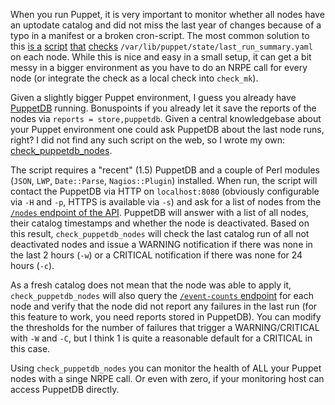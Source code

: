 <html><body><p>When you run Puppet, it is very important to monitor whether all nodes have an uptodate catalog and did not miss the last year of changes because of a typo in a manifest or a broken cron-script. The most common solution to this <a href="http://tmz.fedorapeople.org/scripts/puppetstatus/check_puppet">is a</a> <a href="https://github.com/rkhatibi/nagios_checks/blob/master/puppet/check_puppet">script</a> <a href="https://github.com/aswen/nagios-plugins/blob/master/check_puppet_agent">that</a> <a href="https://github.com/liquidat/nagios-icinga-checks/blob/master/check_puppetagent">checks</a> <code>/var/lib/puppet/state/last_run_summary.yaml</code> on each node. While this is nice and easy in a small setup, it can get a bit messy in a bigger environment as you have to do an NRPE call for every node (or integrate the check as a local check into <code>check_mk</code>).</p>

<p>Given a slightly bigger Puppet environment, I guess you already have <a href="http://docs.puppetlabs.com/puppetdb/">PuppetDB</a> running. Bonuspoints if you already let it save the reports of the nodes via <code>reports = store,puppetdb</code>. Given a central knowledgebase about your Puppet environment one could ask PuppetDB about the last node runs, right? I did not find any such script on the web, so I wrote my own: <a href="https://github.com/evgeni/check_puppetdb_nodes">check_puppetdb_nodes</a>.</p>

<p>The script requires a "recent" (1.5) PuppetDB and a couple of Perl modules (<code>JSON</code>, <code>LWP</code>, <code>Date::Parse</code>, <code>Nagios::Plugin</code>) installed. When run, the script will contact the PuppetDB via HTTP on <code>localhost:8080</code> (obviously configurable via <code>-H</code> and <code>-p</code>, HTTPS is available via <code>-s</code>) and ask for a list of nodes from the <a href="http://docs.puppetlabs.com/puppetdb/1.5/api/query/v3/nodes.html"><code>/nodes</code> endpoint of the API</a>. PuppetDB will answer with a list of all nodes, their catalog timestamps and whether the node is deactivated. Based on this result, <code>check_puppetdb_nodes</code> will check the last catalog run of all not deactivated nodes and issue a WARNING notification if there was none in the last 2 hours (<code>-w</code>) or a CRITICAL notification if there was none for 24 hours (<code>-c</code>).</p>

<p>As a fresh catalog does not mean that the node was able to apply it, <code>check_puppetdb_nodes</code> will also query the <a href="http://docs.puppetlabs.com/puppetdb/1.5/api/query/v3/event-counts.html"><code>/event-counts</code> endpoint</a> for each node and verify that the node did not report any failures in the last run (for this feature to work, you need reports stored in PuppetDB). You can modify the thresholds for the number of failures that trigger a WARNING/CRITICAL with <code>-W</code> and <code>-C</code>, but I think 1 is quite a reasonable default for a CRITICAL in this case.</p>

<p>Using <code>check_puppetdb_nodes</code> you can monitor the health of ALL your Puppet nodes with a singe NRPE call. Or even with zero, if your monitoring host can access PuppetDB directly.</p>

</body></html>
